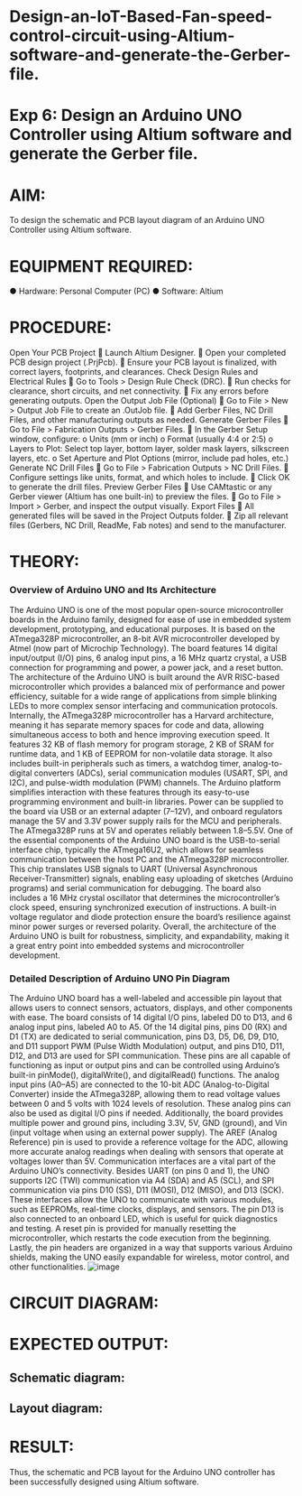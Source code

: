 # Design-an-IoT-Based-Fan-speed-control-circuit-using-Altium-software-and-generate-the-Gerber-file.
# Exp 6: Design an Arduino UNO Controller using Altium software and generate the Gerber file.

# AIM:
To design the schematic and PCB layout diagram of an Arduino UNO Controller using Altium software.
# EQUIPMENT REQUIRED:
●	Hardware: Personal Computer (PC)
●	Software: Altium  
# PROCEDURE:
Open Your PCB Project
	Launch Altium Designer.
	Open your completed PCB design project (.PrjPcb).
	Ensure your PCB layout is finalized, with correct layers, footprints, and clearances.
Check Design Rules and Electrical Rules
	Go to Tools > Design Rule Check (DRC).
	Run checks for clearance, short circuits, and net connectivity.
	Fix any errors before generating outputs.
Open the Output Job File (Optional)
	Go to File > New > Output Job File to create an .OutJob file.
	Add Gerber Files, NC Drill Files, and other manufacturing outputs as needed.
Generate Gerber Files
	Go to File > Fabrication Outputs > Gerber Files.
	In the Gerber Setup window, configure:
o	Units (mm or inch)
o	Format (usually 4:4 or 2:5)
o	Layers to Plot: Select top layer, bottom layer, solder mask layers, silkscreen layers, etc.
o	Set Aperture and Plot Options (mirror, include pad holes, etc.)
Generate NC Drill Files
	Go to File > Fabrication Outputs > NC Drill Files.
	Configure settings like units, format, and which holes to include.
	Click OK to generate the drill files.
Preview Gerber Files
	Use CAMtastic or any Gerber viewer (Altium has one built-in) to preview the files.
	Go to File > Import > Gerber, and inspect the output visually.
 Export Files
	All generated files will be saved in the Project Outputs folder.
	Zip all relevant files (Gerbers, NC Drill, ReadMe, Fab notes) and send to the manufacturer.

# THEORY:
### Overview of Arduino UNO and Its Architecture
The Arduino UNO is one of the most popular open-source microcontroller boards in the Arduino family, designed for ease of use in embedded system development, prototyping, and educational purposes. It is based on the ATmega328P microcontroller, an 8-bit AVR microcontroller developed by Atmel (now part of Microchip Technology). The board features 14 digital input/output (I/O) pins, 6 analog input pins, a 16 MHz quartz crystal, a USB connection for programming and power, a power jack, and a reset button. The architecture of the Arduino UNO is built around the AVR RISC-based microcontroller which provides a balanced mix of performance and power efficiency, suitable for a wide range of applications from simple blinking LEDs to more complex sensor interfacing and communication protocols.
Internally, the ATmega328P microcontroller has a Harvard architecture, meaning it has separate memory spaces for code and data, allowing simultaneous access to both and hence improving execution speed. It features 32 KB of flash memory for program storage, 2 KB of SRAM for runtime data, and 1 KB of EEPROM for non-volatile data storage. It also includes built-in peripherals such as timers, a watchdog timer, analog-to-digital converters (ADCs), serial communication modules (USART, SPI, and I2C), and pulse-width modulation (PWM) channels. The Arduino platform simplifies interaction with these features through its easy-to-use programming environment and built-in libraries. Power can be supplied to the board via USB or an external adapter (7–12V), and onboard regulators manage the 5V and 3.3V power supply rails for the MCU and peripherals. The ATmega328P runs at 5V and operates reliably between 1.8–5.5V.
One of the essential components of the Arduino UNO board is the USB-to-serial interface chip, typically the ATmega16U2, which allows for seamless communication between the host PC and the ATmega328P microcontroller. This chip translates USB signals to UART (Universal Asynchronous Receiver-Transmitter) signals, enabling easy uploading of sketches (Arduino programs) and serial communication for debugging. The board also includes a 16 MHz crystal oscillator that determines the microcontroller’s clock speed, ensuring synchronized execution of instructions. A built-in voltage regulator and diode protection ensure the board’s resilience against minor power surges or reversed polarity. Overall, the architecture of the Arduino UNO is built for robustness, simplicity, and expandability, making it a great entry point into embedded systems and microcontroller development.
### Detailed Description of Arduino UNO Pin Diagram
The Arduino UNO board has a well-labeled and accessible pin layout that allows users to connect sensors, actuators, displays, and other components with ease. The board consists of 14 digital I/O pins, labeled D0 to D13, and 6 analog input pins, labeled A0 to A5. Of the 14 digital pins, pins D0 (RX) and D1 (TX) are dedicated to serial communication, pins D3, D5, D6, D9, D10, and D11 support PWM (Pulse Width Modulation) output, and pins D10, D11, D12, and D13 are used for SPI communication. These pins are all capable of functioning as input or output pins and can be controlled using Arduino’s built-in pinMode(), digitalWrite(), and digitalRead() functions.
The analog input pins (A0–A5) are connected to the 10-bit ADC (Analog-to-Digital Converter) inside the ATmega328P, allowing them to read voltage values between 0 and 5 volts with 1024 levels of resolution. These analog pins can also be used as digital I/O pins if needed. Additionally, the board provides multiple power and ground pins, including 3.3V, 5V, GND (ground), and Vin (input voltage when using an external power supply). The AREF (Analog Reference) pin is used to provide a reference voltage for the ADC, allowing more accurate analog readings when dealing with sensors that operate at voltages lower than 5V.
Communication interfaces are a vital part of the Arduino UNO’s connectivity. Besides UART (on pins 0 and 1), the UNO supports I2C (TWI) communication via A4 (SDA) and A5 (SCL), and SPI communication via pins D10 (SS), D11 (MOSI), D12 (MISO), and D13 (SCK). These interfaces allow the UNO to communicate with various modules, such as EEPROMs, real-time clocks, displays, and sensors. The pin D13 is also connected to an onboard LED, which is useful for quick diagnostics and testing. A reset pin is provided for manually resetting the microcontroller, which restarts the code execution from the beginning. Lastly, the pin headers are organized in a way that supports various Arduino shields, making the UNO easily expandable for wireless, motor control, and other functionalities.
![image](https://github.com/user-attachments/assets/da90476b-b9dd-426e-bf5e-60537cd2b160)
# CIRCUIT DIAGRAM:

# EXPECTED OUTPUT:
## Schematic diagram:

## Layout diagram:

# RESULT:
Thus, the schematic and PCB layout for the Arduino UNO controller has been successfully designed using Altium software.

